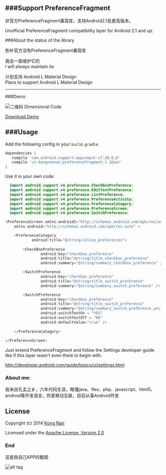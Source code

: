 ###Support PreferenceFragment
-----

非官方PreferenceFragment兼容库，支持Android2.1及更高版本。

Unofficial PreferenceFragment compatibility layer for Android 2.1 and up.

###About the status of the library

弥补官方没有PreferenceFragment兼容库

我会一直维护它的  
I will always maintain its 

计划支持 Android L Material Design  
Plans to support Android L Material Design

---

###Demo

![二维码 Dimensional Code](https://raw.githubusercontent.com/kongnanlive/PreferenceFragment/master/download/dimensionalcode.png)

[Download Demo](https://github.com/kongnanlive/PreferenceFragment/raw/master/download/PreferenceFragmentExample-release.apk)

###Usage
----

Add the following config in your `build.gradle`:

```groovy
dependencies {
   compile 'com.android.support:appcompat-v7:20.0.0'
   compile 'cn.kongnannan:preferencefragment:1.1@aar'
}
```

Use it in your own code:

```java
  import android.support.v4.preference.CheckBoxPreference;
  import android.support.v4.preference.EditTextPreference;
  import android.support.v4.preference.ListPreference;
  import android.support.v4.preference.PreferenceActivity;
  import android.support.v4.preference.PreferenceCategory;
  import android.support.v4.preference.PreferenceScreen;
  import android.support.v4.preference.SwitchPreference;
```	

```java
<PreferenceScreen xmlns:android1="http://schemas.android.com/apk/res/android"
    xmlns:android="http://schemas.android.com/apk/res-auto" >

    <PreferenceCategory
            android:title="@string/inline_preferences">
            
        <CheckBoxPreference
                android:key="checkbox_preference"
                android:title="@string/title_checkbox_preference"
                android:summary="@string/summary_checkbox_preference" />

        <SwitchPreference
                android:key="checkbox_preference"
                android:title="@string/title_switch_preference"
                android:summary="@string/summary_switch_preference" />

        <SwitchPreference
                android:key="checkbox_preference"
                android:title="@string/title_switch_preference"
                android:summary="@string/summary_switch_preference_yes_no"
                android:switchTextOn = "YES"
                android:switchTextOff = "NO"
                android:defaultValue="true" />
            
    </PreferenceCategory>
    
</PreferenceScreen>
```	

Just extend PreferenceFragment and follow the Settings developer guide like if this layer wasn't even there to begin with.

http://developer.android.com/guide/topics/ui/settings.html

### About me:

我来自孔孟之乡，六年代码生涯，略懂java、flex、php、javascript、html5、android等开发语言，热爱移动互联，目前从事Android开发


## License
Copyright (c) 2014 [Kong Nan](http://weibo.com/kongnan)

Licensed under the [Apache License, Version 2.0](http://www.apache.org/licenses/LICENSE-2.0.html)

### End

这是我自己APP的截图

![alt tag](https://raw.githubusercontent.com/kongnanlive/PreferenceFragment/master/screenshots/psb.jpeg)

